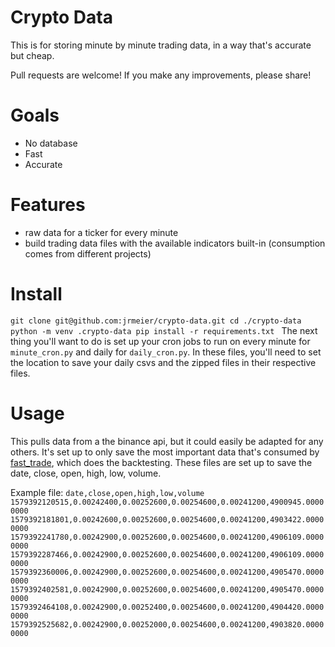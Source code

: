 # Crypto Data
This is for storing minute by minute trading data, in a way that's accurate but cheap.

Pull requests are welcome! If you make any improvements, please share!

# Goals
- No database
- Fast 
- Accurate

# Features
- raw data for a ticker for every minute
- build trading data files with the available indicators built-in (consumption comes from different projects)

# Install

`git clone git@github.com:jrmeier/crypto-data.git
cd ./crypto-data
python -m venv .crypto-data
pip install -r requirements.txt
`
The next thing you'll want to do is set up your cron jobs to run on every minute for `minute_cron.py` and daily for `daily_cron.py`. In these files, you'll need to set the location to save your daily csvs and the zipped files in their respective files.

# Usage
This pulls data from a the binance api, but it could easily be adapted for any others. It's set up to only save the most important data that's consumed by [fast_trade](https://github.com/jrmeier/fast_trade), which does the backtesting. These files are set up to save the date, close, open, high, low, volume.

Example file:
`
date,close,open,high,low,volume
1579392120515,0.00242400,0.00252600,0.00254600,0.00241200,4900945.00000000
1579392181801,0.00242600,0.00252600,0.00254600,0.00241200,4903422.00000000
1579392241780,0.00242900,0.00252600,0.00254600,0.00241200,4906109.00000000
1579392287466,0.00242900,0.00252600,0.00254600,0.00241200,4906109.00000000
1579392360006,0.00242900,0.00252600,0.00254600,0.00241200,4905470.00000000
1579392402581,0.00242900,0.00252600,0.00254600,0.00241200,4905470.00000000
1579392464108,0.00242900,0.00252400,0.00254600,0.00241200,4904420.00000000
1579392525682,0.00242900,0.00252000,0.00254600,0.00241200,4903820.00000000
`
